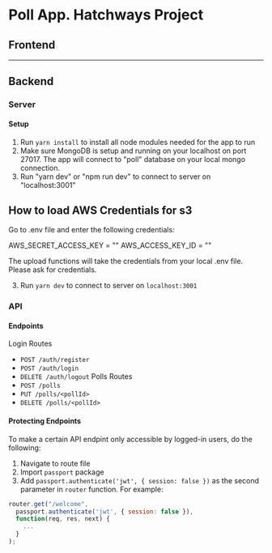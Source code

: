 # Poll App. Hatchways Project

## Frontend

---

## Backend

### Server

#### Setup

1. Run `yarn install` to install all node modules needed for the app to run
2. Make sure MongoDB is setup and running on your localhost on port 27017. The app will connect to "poll" database on your local mongo connection.
3. Run "yarn dev" or "npm run dev" to connect to server on "localhost:3001"

## How to load AWS Credentials for s3

Go to .env file and enter the following credentials:

AWS_SECRET_ACCESS_KEY = ""
AWS_ACCESS_KEY_ID = ""

The upload functions will take the credentials from your local .env file. Please ask for credentials.

3. Run `yarn dev` to connect to server on `localhost:3001`

### API

#### Endpoints

Login Routes

- `POST /auth/register`
- `POST /auth/login`
- `DELETE /auth/logout`
  Polls Routes
- `POST /polls`
- `PUT /polls/<pollId>`
- `DELETE /polls/<pollId>`

#### Protecting Endpoints

To make a certain API endpint only accessible by logged-in users, do the following:

1. Navigate to route file
2. Import `passport` package
3. Add `passport.authenticate('jwt', { session: false })` as the second parameter in `router` function. For example:

```JavaScript
router.get("/welcome",
  passport.authenticate('jwt', { session: false }),
  function(req, res, next) {
    ...
  }
);
```
